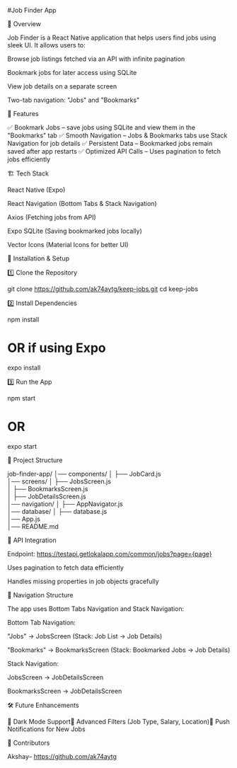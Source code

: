 #Job Finder App

📌 Overview

Job Finder is a React Native application that helps users find jobs using sleek UI. It allows users to:

Browse job listings fetched via an API with infinite pagination

Bookmark jobs for later access using SQLite

View job details on a separate screen

Two-tab navigation: "Jobs" and "Bookmarks"

🎨 Features

✅ Bookmark Jobs – save jobs using SQLite and view them in the "Bookmarks" tab
✅ Smooth Navigation – Jobs & Bookmarks tabs use Stack Navigation for job details
✅ Persistent Data – Bookmarked jobs remain saved after app restarts
✅ Optimized API Calls – Uses pagination to fetch jobs efficiently

🏗 Tech Stack

React Native (Expo)

React Navigation (Bottom Tabs & Stack Navigation)

Axios (Fetching jobs from API)

Expo SQLite (Saving bookmarked jobs locally)

Vector Icons (Material Icons for better UI)

🚀 Installation & Setup

1️⃣ Clone the Repository

git clone https://github.com/ak74aytg/keep-jobs.git
cd keep-jobs

2️⃣ Install Dependencies

npm install
# OR if using Expo
expo install

3️⃣ Run the App

npm start
# OR
expo start

📂 Project Structure

job-finder-app/
│── components/
│   ├── JobCard.js  
│── screens/
│   ├── JobsScreen.js   
│   ├── BookmarksScreen.js   
│   ├── JobDetailsScreen.js  
│── navigation/
│   ├── AppNavigator.js  
│── database/
│   ├── database.js   
│── App.js   
│── README.md   

🔄 API Integration

Endpoint: https://testapi.getlokalapp.com/common/jobs?page={page}

Uses pagination to fetch data efficiently

Handles missing properties in job objects gracefully

📌 Navigation Structure

The app uses Bottom Tabs Navigation and Stack Navigation:

Bottom Tab Navigation:

"Jobs" → JobsScreen (Stack: Job List → Job Details)

"Bookmarks" → BookmarksScreen (Stack: Bookmarked Jobs → Job Details)

Stack Navigation:

JobsScreen → JobDetailsScreen

BookmarksScreen → JobDetailsScreen

🛠 Future Enhancements

🚀 Dark Mode Support🚀 Advanced Filters (Job Type, Salary, Location)🚀 Push Notifications for New Jobs

🤝 Contributors

Akshay– https://github.com/ak74aytg